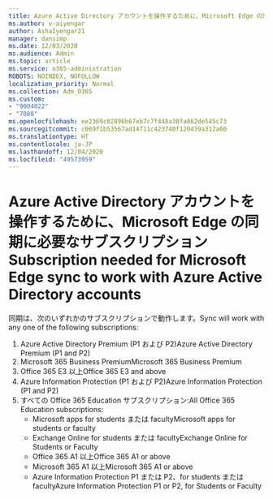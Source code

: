 ```yaml
---
title: Azure Active Directory アカウントを操作するために、Microsoft Edge の同期に必要なサブスクリプション
ms.author: v-aiyengar
author: AshaIyengar21
manager: dansimp
ms.date: 12/03/2020
ms.audience: Admin
ms.topic: article
ms.service: o365-administration
ROBOTS: NOINDEX, NOFOLLOW
localization_priority: Normal
ms.collection: Adm_O365
ms.custom:
- "9004022"
- "7088"
ms.openlocfilehash: ee2369c02896b67eb7c7f448a38fa862de545c73
ms.sourcegitcommit: c069f1b53567ad14711c423740f120439a312a60
ms.translationtype: HT
ms.contentlocale: ja-JP
ms.lasthandoff: 12/04/2020
ms.locfileid: "49573959"
---
```

# <a name="subscription-needed-for-microsoft-edge-sync-to-work-with-azure-active-directory-accounts"></a><span data-ttu-id="fc542-102">Azure Active Directory アカウントを操作するために、Microsoft Edge の同期に必要なサブスクリプション</span><span class="sxs-lookup"><span data-stu-id="fc542-102">Subscription needed for Microsoft Edge sync to work with Azure Active Directory accounts</span></span>

<span data-ttu-id="fc542-103">同期は、次のいずれかのサブスクリプションで動作します。</span><span class="sxs-lookup"><span data-stu-id="fc542-103">Sync will work with any one of the following subscriptions:</span></span>

1. <span data-ttu-id="fc542-104">Azure Active Directory Premium (P1 および P2)</span><span class="sxs-lookup"><span data-stu-id="fc542-104">Azure Active Directory Premium (P1 and P2)</span></span>
1. <span data-ttu-id="fc542-105">Microsoft 365 Business Premium</span><span class="sxs-lookup"><span data-stu-id="fc542-105">Microsoft 365 Business Premium</span></span>
1. <span data-ttu-id="fc542-106">Office 365 E3 以上</span><span class="sxs-lookup"><span data-stu-id="fc542-106">Office 365 E3 and above</span></span>
1. <span data-ttu-id="fc542-107">Azure Information Protection (P1 および P2)</span><span class="sxs-lookup"><span data-stu-id="fc542-107">Azure Information Protection (P1 and P2)</span></span>
1. <span data-ttu-id="fc542-108">すべての Office 365 Education サブスクリプション:</span><span class="sxs-lookup"><span data-stu-id="fc542-108">All Office 365 Education subscriptions:</span></span>
    - <span data-ttu-id="fc542-109">Microsoft apps for students または faculty</span><span class="sxs-lookup"><span data-stu-id="fc542-109">Microsoft apps for students or faculty</span></span>
    - <span data-ttu-id="fc542-110">Exchange Online for students または faculty</span><span class="sxs-lookup"><span data-stu-id="fc542-110">Exchange Online for Students or Faculty</span></span>
    - <span data-ttu-id="fc542-111">Office 365 A1 以上</span><span class="sxs-lookup"><span data-stu-id="fc542-111">Office 365 A1 or above</span></span>
    - <span data-ttu-id="fc542-112">Microsoft 365 A1 以上</span><span class="sxs-lookup"><span data-stu-id="fc542-112">Microsoft 365 A1 or above</span></span>
    - <span data-ttu-id="fc542-113">Azure Information Protection P1 または P2、for students または faculty</span><span class="sxs-lookup"><span data-stu-id="fc542-113">Azure Information Protection P1 or P2, for Students or Faculty</span></span>
